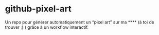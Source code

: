 # github-pixel-art
Un repo pour générer automatiquement un “pixel art” sur ma **** (à toi de trouver ;) ) grâce à un workflow interactif.
